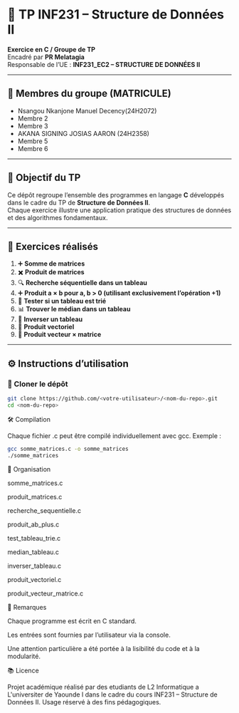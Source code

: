 # 📘 TP INF231 – Structure de Données II

**Exercice en C / Groupe de TP**  
Encadré par **PR Melatagia**  
Responsable de l’UE : **INF231_EC2 – STRUCTURE DE DONNÉES II**  

---

## 👥 Membres du groupe (MATRICULE)
- Nsangou Nkanjone Manuel Decency(24H2072)  
- Membre 2  
- Membre 3  
- AKANA SIGNING JOSIAS AARON  (24H2358)
- Membre 5  
- Membre 6  

---

## 🎯 Objectif du TP
Ce dépôt regroupe l’ensemble des programmes en langage **C** développés dans le cadre du TP de **Structure de Données II**.  
Chaque exercice illustre une application pratique des structures de données et des algorithmes fondamentaux.

---

## 📂 Exercices réalisés
1. ➕ **Somme de matrices**  
2. ✖️ **Produit de matrices**  
3. 🔍 **Recherche séquentielle dans un tableau**  
4. ➕ **Produit a × b pour a, b > 0 (utilisant exclusivement l’opération +1)**  
5. 📏 **Tester si un tableau est trié**  
6. 📊 **Trouver le médian dans un tableau**  
7. 🔄 **Inverser un tableau**  
8. 🧮 **Produit vectoriel**  
9. 🔢 **Produit vecteur × matrice**

---

## ⚙️ Instructions d’utilisation
### 🔽 Cloner le dépôt
```bash
git clone https://github.com/<votre-utilisateur>/<nom-du-repo>.git
cd <nom-du-repo>
```
🛠️ Compilation

Chaque fichier .c peut être compilé individuellement avec gcc. Exemple :
```bash
gcc somme_matrices.c -o somme_matrices
./somme_matrices
```
📌 Organisation

somme_matrices.c

produit_matrices.c

recherche_sequentielle.c

produit_ab_plus.c

test_tableau_trie.c

median_tableau.c

inverser_tableau.c

produit_vectoriel.c

produit_vecteur_matrice.c

📝 Remarques

Chaque programme est écrit en C standard.

Les entrées sont fournies par l’utilisateur via la console.

Une attention particulière a été portée à la lisibilité du code et à la modularité.

📚 Licence

Projet académique réalisé par des etudiants de L2 Informatique a L'universiter de Yaounde I dans le cadre du cours INF231 – Structure de Données II.
Usage réservé à des fins pédagogiques.
